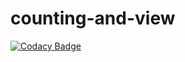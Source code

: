 # counting-and-view

[![Codacy Badge](https://api.codacy.com/project/badge/Grade/140429ae8a0d482bb906fc137d52680f)](https://app.codacy.com/gh/EvHn/counting-and-view?utm_source=github.com&utm_medium=referral&utm_content=EvHn/counting-and-view&utm_campaign=Badge_Grade)
